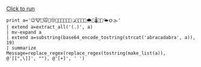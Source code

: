 [Click to run](https://dataexplorer.azure.com/clusters/help/databases/Samples?query=H4sIAAAAAAAAA1VOXUrDQBh89xRLXnaDURBE6EOhF%2FAEtSxfko8QmqRhdytBvICShz70oYgYBEGhP0fomXKEzrZF9GGY75tvZnZrk1dO0FD23eql7xa7vltuwFtgD%2B0N%2FA389F3rtU%2FgA1jDh3v7Cg8yC2SWuLfe53XvQ3b1jvkLQKZdy4tnwY3jKsWLGAwlTlNRKKmuQxkJCmEoH6%2B4qcl7%2FtrtPLYOn81UTJbvbjVXySxl7WZnGZSQU5Ji1FLq6VgZRuJm4IvtvCzJ5E8s7tlaynhouC4oYW0440b93357S5qyLnLr1LFrJMfjIHqYTFAeBCfh0i9SyPAAsH8yaE4BAAA%3D)

```
print a='😉🐮🔬🐭🐾😚🐧🐨🌭🐡🐞🐫🔾🌊😮🐬🔭🌨🌾🌡🐚😜🌤🌞🌫'
| extend a=extract_all('(.)', a)
| mv-expand a
| extend a=substring(base64_encode_tostring(strcat('abracadabra', a)), 19)
| summarize Message=replace_regex(replace_regex(tostring(make_list(a)), @'[[",\]]', ""), @'[+]', ' ')  
```